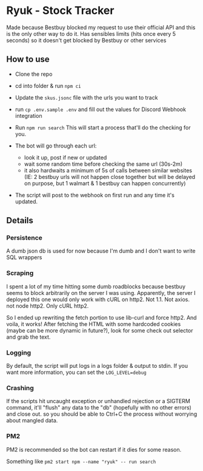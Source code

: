 # Ryuk - Stock Tracker

Made because Bestbuy blocked my request to use their official API and this is the only other way to do it. Has sensibles limits (hits once every 5 seconds) so it doesn't get blocked by Bestbuy or other services

## How to use

- Clone the repo
- cd into folder & run `npm ci`
- Update the `skus.jsonc` file with the urls you want to track
- run `cp .env.sample .env` and fill out the values for Discord Webhook integration
- Run `npm run search` This will start a process that'll do the checking for you.
- The bot will go through each url:
  - look it up, post if new or updated
  - wait some random time before checking the same url (30s-2m)
  - it also hardwaits a minimum of 5s of calls between similar websites (IE: 2 bestbuy urls will not happen close together but will be delayed on purpose, but 1 walmart & 1 bestbuy can happen concurrently)

- The script will post to the webhook on first run and any time it's updated.

## Details

### Persistence

A dumb json db is used for now because I'm dumb and I don't want to write SQL wrappers

### Scraping

I spent a lot of my time hitting some dumb roadblocks because bestbuy seems to block arbitrarily on the server I was using. Apparently, the server I deployed this one would only work with cURL on http2. Not 1.1. Not axios. not node http2. Only cURL http2.

So I ended up rewriting the fetch portion to use lib-curl and force http2. And voila, it works!
After fetching the HTML with some hardcoded cookies (maybe can be more dynamic in future?), look for some check out selector and grab the text.

### Logging

By default, the script will put logs in a logs folder & output to stdin. If you want more information, you can set the `LOG_LEVEL=debug`

### Crashing

If the scripts hit uncaught exception or unhandled rejection or a SIGTERM command, it'll "flush" any data to the "db" (hopefully with no other errors) and close out. so you should be able to Ctrl+C the process without worrying about mangled data.


### PM2

PM2 is recommended so the bot can restart if it dies for some reason.

Something like `pm2 start npm --name "ryuk" -- run search`
